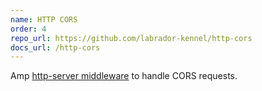 ```yaml
---
name: HTTP CORS
order: 4
repo_url: https://github.com/labrador-kennel/http-cors
docs_url: /http-cors
---
```

Amp [http-server middleware] to handle CORS requests.

[http-server middleware]: https://amphp.org/http-server/classes/middleware
